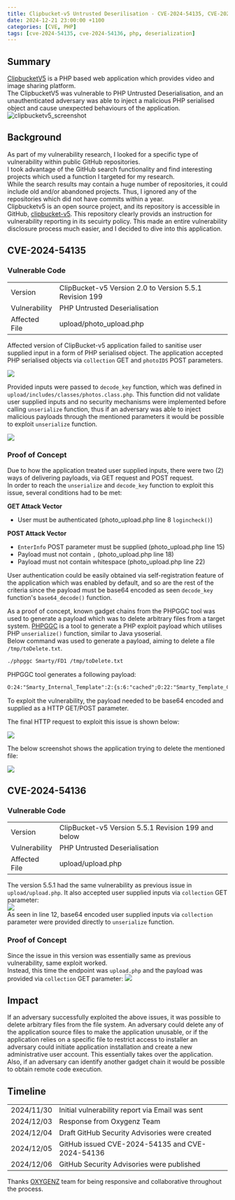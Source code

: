 ```yaml
---
title: Clipbucket-v5 Untrusted Deserilisation - CVE-2024-54135, CVE-2024-54136
date: 2024-12-21 23:00:00 +1100
categories: [CVE, PHP]
tags: [cve-2024-54135, cve-2024-54136, php, deserialization]    
---
```


## Summary
[ClipbucketV5](https://oxygenz.fr/en/clipbucketv5/) is a PHP based web application which provides video and image sharing platform.  
The ClipbucketV5 was vulnerable to PHP Untrusted Deserialisation, and an unauthenticated adversary was able to inject a malicious PHP serialised object and cause unexpected behaviours of the application.  
![clipbucketv5_screenshot](/assets/blog/clipbucketv5/clipbucketv5_screenshot.jpg)  

## Background 
As part of my vulnerability research, I looked for a specific type of vulnerability within public GitHub repositories.  
I took advantage of the GitHub search functionality and find interesting projects which used a function I targeted for my research.  
While the search results may contain a huge number of repositories, it could include old and/or abandoned projects. Thus, I ignored any of the repositories which did not have commits within a year.  
Clipbucketv5 is an open source project, and its repository is accessible in GitHub, [clipbucket-v5](https://github.com/MacWarrior/clipbucket-v5).
This repository clearly provids an instruction for vulnerability reporting in its secuirty policy. This made an entire vulnerability disclosure process much easier, and I decided to dive into this application.  

## CVE-2024-54135 
### Vulnerable Code
|||
|---|---|
|Version|ClipBucket-v5 Version 2.0 to Version 5.5.1 Revision 199|
|Vulnerability|PHP Untrusted Deserialisation|
|Affected File|upload/photo_upload.php|
  
Affected version of ClipBucket-v5 application failed to sanitise user supplied input in a form of PHP serialised object. The application accepted PHP serialised objects via `collection` GET and `photoIDS` POST parameters.  

![](/assets/blog/clipbucketv5/photo_upload.png)

Provided inputs were passed to `decode_key` function, which was defined in `upload/includes/classes/photos.class.php`. This function did not validate user supplied inputs and no security mechanisms were implemented before calling `unserialize` function, thus if an adversary was able to inject malicious payloads through the mentioned parameters it would be possible to exploit `unserialize` function.  

![](/assets/blog/clipbucketv5/decode_key.png)  

### Proof of Concept
Due to how the application treated user supplied inputs, there were two (2) ways of delivering payloads, via GET request and POST request.  
In order to reach the `unserialize` and `decode_key` function to exploit this issue, several conditions had to be met:  

__GET Attack Vector__
- User must be authenticated (photo_upload.php line 8 `logincheck()`) 

__POST Attack Vector__
- `EnterInfo` POST parameter must be supplied (photo_upload.php line 15)
- Payload must not contain `,` (photo_upload.php line 18)
- Payload must not contain whitespace (photo_upload.php line 22)

User authentication could be easily obtained via self-registration feature of the application which was enabled by default, and so are the rest of the criteria since the payload must be base64 encoded as seen `decode_key` function's `base64_decode()` function.  

As a proof of concept, known gadget chains from the PHPGGC tool was used to generate a payload which was to delete arbitrary files from a target system. [PHPGGC](https://github.com/ambionics/phpggc) is a tool to generate a PHP exploit payload which utilises PHP `unserialize()` function, similar to Java ysoserial.   
Below command was used to generate a payload, aiming to delete a file `/tmp/toDelete.txt`.  
```bash
./phpggc Smarty/FD1 /tmp/toDelete.txt
```

PHPGGC tool generates a following payload:
```txt
O:24:"Smarty_Internal_Template":2:{s:6:"cached";O:22:"Smarty_Template_Cached":3:{s:7:"lock_id";s:17:"/tmp/toDelete.txt";s:9:"is_locked";b:1;s:7:"handler";O:34:"Smarty_Internal_CacheResource_File":0:{}}s:6:"smarty";O:6:"Smarty":4:{s:13:"cache_locking";i:1;s:9:"cache_dir";s:1:"/";s:12:"use_sub_dirs";b:1;s:5:"cache";b:1;}}
```
To exploit the vulnerability, the payload needed to be base64 encoded and supplied as a HTTP GET/POST parameter.  

The final HTTP request to exploit this issue is shown below:

![](/assets/blog/clipbucketv5/exploit_post.png)

The below screenshot shows the application trying to delete the mentioned file:

![](/assets/blog/clipbucketv5/file_delete.png)

## CVE-2024-54136
### Vulnerable Code
|||
|---|---|
|Version|ClipBucket-v5 Version 5.5.1 Revision 199 and below|
|Vulnerability|PHP Untrusted Deserialisation|
|Affected File|upload/upload.php|

The version 5.5.1 had the same vulnerability as previous issue in `upload/upload.php`. It also accepted user supplied inputs via `collection` GET parameter:  
![](/assets/blog/clipbucketv5/upload.png)  
As seen in line 12, base64 encoded user supplied inputs via `collection` parameter were provided directly to `unserialize` function.

### Proof of Concept
Since the issue in this version was essentially same as previous vulnerability, same exploit worked.  
Instead, this time the endpoint was `upload.php` and the payload was provided via `collection` GET parameter: 
![](/assets/blog/clipbucketv5/exploit_get.png)

## Impact
If an adversary successfully exploited the above issues, it was possible to delete arbitrary files from the file system. An adversary could delete any of the application source files to make the application unusable, or if the application relies on a specific file to restrict access to installer an adversary could initiate application installation and create a new administrative user account. This essentially takes over the application.
Also, if an adversary can identify another gadget chain it would be possible to obtain remote code execution.  

## Timeline
|||
|---|---|
|2024/11/30|Initial vulnerability report via Email was sent|
|2024/12/03|Response from Oxygenz Team|
|2024/12/04|Draft GitHub Security Advisories were created|
|2024/12/05|GitHub issued CVE-2024-54135 and CVE-2024-54136|
|2024/12/06|GitHub Security Advisories were published|

Thanks [OXYGENZ](https://oxygenz.fr/en/) team for being responsive and collaborative throughout the process. 
